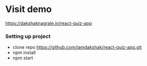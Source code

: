 # Visit demo
<a href="https://dakshaknagrale.in/react-quiz-app" target="_blank">https://dakshaknagrale.in/react-quiz-app</a>

### Setting up project

- clone repo https://github.com/iamdakshak/react-quiz-app.git
- npm install
- npm start
